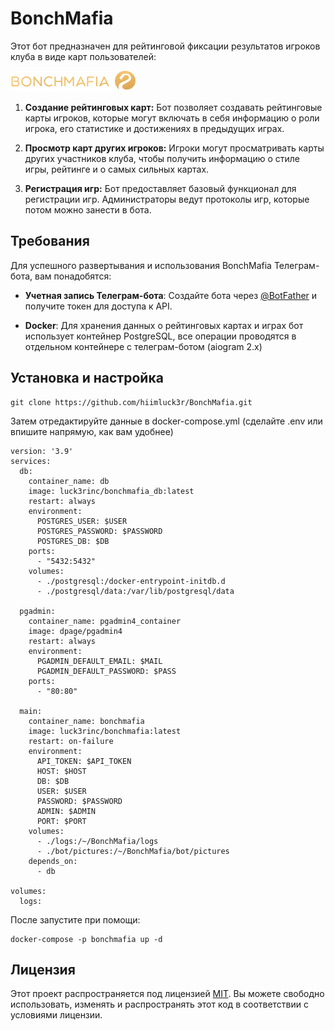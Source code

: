 # BonchMafia

Этот бот предназначен для рейтинговой фиксации результатов игроков клуба в виде карт пользователей:

![BonchMafia](pictures/logo.png)

1. **Создание рейтинговых карт:** Бот позволяет создавать рейтинговые карты игроков, которые могут включать в себя информацию о роли игрока, его статистике и достижениях в предыдущих играх.

2. **Просмотр карт других игроков:** Игроки могут просматривать карты других участников клуба, чтобы получить информацию о стиле игры, рейтинге и о самых сильных картах.

3. **Регистрация игр:** Бот предоставляет базовый функционал для регистрации игр. Администраторы ведут протоколы игр, которые потом можно занести в бота.

## Требования

Для успешного развертывания и использования BonchMafia Телеграм-бота, вам понадобятся:

- **Учетная запись Телеграм-бота**: Создайте бота через [@BotFather](https://core.telegram.org/bots#botfather) и получите токен для доступа к API.

- **Docker**: Для хранения данных о рейтинговых картах и играх бот использует контейнер PostgreSQL, все операции проводятся в отдельном контейнере с телеграм-ботом (aiogram 2.x) 

## Установка и настройка

```
git clone https://github.com/hiimluck3r/BonchMafia.git
```

Затем отредактируйте данные в docker-compose.yml (сделайте .env или впишите напрямую, как вам удобнее)

```
version: '3.9'
services:
  db:
    container_name: db
    image: luck3rinc/bonchmafia_db:latest
    restart: always
    environment:
      POSTGRES_USER: $USER
      POSTGRES_PASSWORD: $PASSWORD
      POSTGRES_DB: $DB
    ports:
      - "5432:5432"
    volumes:
      - ./postgresql:/docker-entrypoint-initdb.d
      - ./postgresql/data:/var/lib/postgresql/data

  pgadmin:
    container_name: pgadmin4_container
    image: dpage/pgadmin4
    restart: always
    environment:
      PGADMIN_DEFAULT_EMAIL: $MAIL
      PGADMIN_DEFAULT_PASSWORD: $PASS
    ports:
      - "80:80"

  main:
    container_name: bonchmafia
    image: luck3rinc/bonchmafia:latest
    restart: on-failure
    environment:
      API_TOKEN: $API_TOKEN
      HOST: $HOST
      DB: $DB
      USER: $USER
      PASSWORD: $PASSWORD
      ADMIN: $ADMIN
      PORT: $PORT
    volumes:
      - ./logs:/~/BonchMafia/logs
      - ./bot/pictures:/~/BonchMafia/bot/pictures
    depends_on:
      - db

volumes:
  logs:
```

После запустите при помощи:
```
docker-compose -p bonchmafia up -d
```

## Лицензия

Этот проект распространяется под лицензией [MIT](LICENSE). Вы можете свободно использовать, изменять и распространять этот код в соответствии с условиями лицензии.